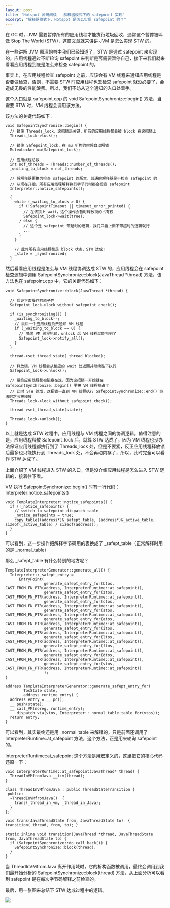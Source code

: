 ```yaml
---
layout: post
title: "Hotspot 源码阅读 — 解释器模式下的 safepoint 实现"
excerpt: "解释器模式下，Hotspot 是怎么实现 safepoint 的？"
---
```


在 GC 时，JVM 需要暂停所有的应用线程才能执行垃圾回收，通常这个暂停被叫做 Stop The World (STW)，这篇文章就来讲讲 JVM 是怎么实现 STW 的。

在一些讲解 JVM 原理的书中我们已经知道了，STW 是通过 safepoint 来实现的，应用线程通过不断轮询 safepoint 来判断是否需要暂停自己，接下来我们就来看看应用线程到底是怎么来检查 safepoint 的。

事实上，在应用线程检查 safepoint 之前，应该会有 VM 线程来通知应用线程是否要做检查，否则，不需要 STW 时应用线程也去检查 safepoint 就没必要了，会造成无畏的性能浪费。所以，我们不妨从这个通知的入口处着手。

这个入口就是 safepoint.cpp 的 void SafepointSynchronize::begin() 方法，当需要 STW 时，VM 线程会调用该方法。

该方法的关键代码如下：

```
void SafepointSynchronize::begin() {
  // 锁住 Threads_lock，这把锁是关键，所有的应用线程都会被 block 在这把锁上
  Threads_lock->lock();
  
  // 锁住 Safepoint_lock，在 mu 析构的时候自动解锁
  MutexLocker mu(Safepoint_lock);

  // 应用线程总数
  int nof_threads = Threads::number_of_threads();
  _waiting_to_block = nof_threads;

  // 将解释器更换为检查 safepoint 的版本，普通的解释器是不检查 safepoint 的
  // 从现在开始，所有应用线程解释执行字节码时都会检查 safepoint
  Interpreter::notice_safepoints();

  {
    while (_waiting_to_block > 0) {
      if (!SafepointTimeout || timeout_error_printed) {
        // 在该锁上 wait，这个操作会暂时释放锁的占有权
        Safepoint_lock->wait(true);
      } else {
        // 这个是 safepoint 带超时的逻辑，我们只看上面不带超时的逻辑就行
        ...
      }
    }

    // 此时所有应用线程都是 block 状态，STW 达成！
    _state = _synchronized;
  }

```

然后看看应用线程是怎么与 VM 线程协调达成 STW 的，应用线程会在 safepoint 检查逻辑中调用 SafepointSynchronize::block(JavaThread *thread) 方法，该方法也在 safepoint.cpp 中，它的关键代码如下：

```
void SafepointSynchronize::block(JavaThread *thread) {

  // 保证下面操作的原子性
  Safepoint_lock->lock_without_safepoint_check();

  if (is_synchronizing()) {
    _waiting_to_block--;
    // 最后一个应用线程负责通知 VM 线程
    if (_waiting_to_block == 0) {
      // 唤醒 VM 线程抢锁，unlock 后 VM 线程就能抢到了
      Safepoint_lock->notify_all();
    }
  }

  thread->set_thread_state(_thread_blocked);

  // 释放锁，VM 线程会从相应的 wait 处返回并继续往下执行
  Safepoint_lock->unlock();

  // 最终应用线程都被阻塞在这，因为这把锁一开始就在 SafepointSynchronize::begin() 里被 VM 线程抢占了
  // 此时 STW 达成，这把锁一直到 VM 线程执行 SafepointSynchronize::end() 方法时才会被释放
  Threads_lock->lock_without_safepoint_check();

  thread->set_thread_state(state);

  Threads_lock->unlock();
}
```

以上就是达成 STW 过程中，应用线程与 VM 线程之间的协调逻辑。值得注意的是，应用线程释放 Safepoint_lock 后，就算 STW 达成了，因为 VM 线程也没办法保证应用线程都执行到了 Threads_lock 处，但是不要紧，反正应用线程释放锁后最多也只能执行到 Threads_lock 处，不会再动内存了，所以，此时完全可以看作 STW 达成了。

上面介绍了 VM 线程进入 STW 的入口，但是没介绍应用线程是怎么进入 STW 逻辑的，接着往下看。

VM 执行 SafepointSynchronize::begin() 时有一行代码：Interpreter:notice_safepoints()

```
void TemplateInterpreter::notice_safepoints() {
  if (!_notice_safepoints) {
    // switch to safepoint dispatch table
    _notice_safepoints = true;
    copy_table((address*)&_safept_table, (address*)&_active_table, sizeof(_active_table) / sizeof(address));
  }
}
```

可以看到，这一步操作把解释字节码用的表换成了 _safept_table（正常解释时用的是 _normal_table）

那么 _safept_table 有什么特别的地方呢？

```
TemplateInterpreterGenerator::generate_all() {
  Interpreter::_safept_entry =
      EntryPoint(
                 generate_safept_entry_for(btos, CAST_FROM_FN_PTR(address, InterpreterRuntime::at_safepoint)),
                 generate_safept_entry_for(ztos, CAST_FROM_FN_PTR(address, InterpreterRuntime::at_safepoint)),
                 generate_safept_entry_for(ctos, CAST_FROM_FN_PTR(address, InterpreterRuntime::at_safepoint)),
                 generate_safept_entry_for(stos, CAST_FROM_FN_PTR(address, InterpreterRuntime::at_safepoint)),
                 generate_safept_entry_for(atos, CAST_FROM_FN_PTR(address, InterpreterRuntime::at_safepoint)),
                 generate_safept_entry_for(itos, CAST_FROM_FN_PTR(address, InterpreterRuntime::at_safepoint)),
                 generate_safept_entry_for(ltos, CAST_FROM_FN_PTR(address, InterpreterRuntime::at_safepoint)),
                 generate_safept_entry_for(ftos, CAST_FROM_FN_PTR(address, InterpreterRuntime::at_safepoint)),
                 generate_safept_entry_for(dtos, CAST_FROM_FN_PTR(address, InterpreterRuntime::at_safepoint)),
                 generate_safept_entry_for(vtos, CAST_FROM_FN_PTR(address, InterpreterRuntime::at_safepoint))
                 );
}

address TemplateInterpreterGenerator::generate_safept_entry_for(
        TosState state,
        address runtime_entry) {
  address entry = __ pc();
  __ push(state);
  __ call_VM(noreg, runtime_entry);
  __ dispatch_via(vtos, Interpreter::_normal_table.table_for(vtos));
  return entry;
}
```

可以看到，其实最终还是用 _normal_table 来解释的，只是前面还调用了 InterpreterRuntime::at_safepoint 方法，这个方法，正是用来轮询 safepoint 的。

InterpreterRuntime::at_safepoint 这个方法是用宏定义的，这里把它的核心代码还原一下：

```
void InterpreterRuntime::at_safepoint(JavaThread* thread) {
  ThreadInVMfromJava __tiv(thread);
}

class ThreadInVMfromJava : public ThreadStateTransition {
 public:
  ~ThreadInVMfromJava()  {
    trans(_thread_in_vm, _thread_in_Java);
  }
};

void trans(JavaThreadState from, JavaThreadState to)  { transition(_thread, from, to); }

static inline void transition(JavaThread *thread, JavaThreadState from, JavaThreadState to) {
  if (SafepointSynchronize::do_call_back()) {
    SafepointSynchronize::block(thread);
  }
}
```

当 ThreadInVMfromJava 离开作用域时，它的析构函数被调用，最终会调用到我们最开始分析的 SafepointSynchronize::block(thread) 方法，从上面分析可以看到 safepoint 是在每次字节码解释之前检查的。

最后，用一张图来总结下 STW 达成过程中的逻辑。

<img src="/img/posts/safepoint-on-interpreter-mode-r1.png" os="mac"/>